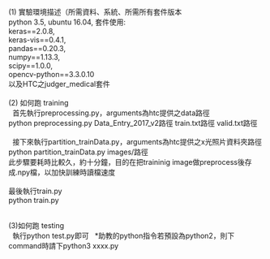 (1) 實驗環境描述（所需資料、系統、所需所有套件版本<br>
    python 3.5, ubuntu 16.04, 套件使用:<br> 
    keras==2.0.8,<br>
    keras-vis==0.4.1,<br>
    pandas==0.20.3,<br> 
    numpy==1.13.3,<br> 
    scipy==1.0.0,<br> 
    opencv-python==3.3.0.10<br>
    以及HTC之judger_medical套件<br><br>
(2) 如何跑 training<br>
    首先執行preprocessing.py，arguments為htc提供之data路徑<br> 
    python preprocessing.py Data_Entry_2017_v2路徑 train.txt路徑 valid.txt路徑<br><br> 
    接下來執行partition_trainData.py，arguments為htc提供之x光照片資料夾路徑<br> 
    python partition_trainData.py images/路徑<br>
    此步驟要耗時比較久，約十分鐘，目的在把traininig image做preprocess後存成.npy檔，以加快訓練時讀檔速度<br><br>
    最後執行train.py<br>
    python train.py<br><br>

(3)如何跑 testing<br>
   執行python test.py即可
   
*助教的python指令若預設為python2，則下command時請下python3 xxxx.py
